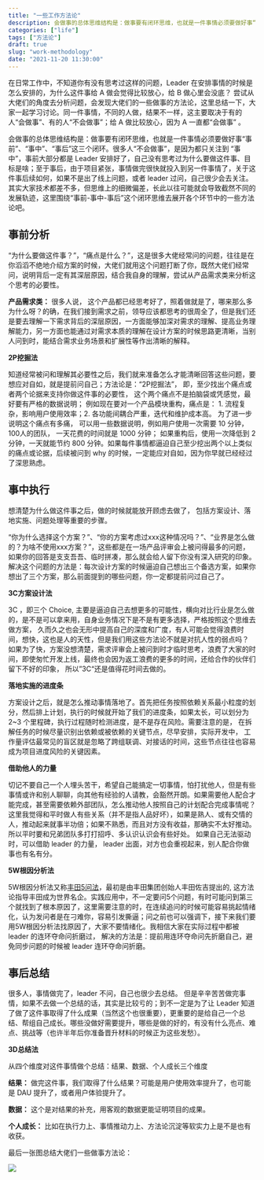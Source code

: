 ```yaml
---
title: "一些工作方法论"
description: 会做事的总体思维结构是：做事要有闭环思维，也就是一件事情必须要做好事“事前”、“事中”、“事后”这三个闭环。
categories: ["life"]
tags: ["方法论"]
draft: true
slug: "work-methodology"
date: "2021-11-20 11:30:00"
---
```


在日常工作中，不知道你有没有思考过这样的问题，Leader 在安排事情的时候是怎么安排的，为什么这件事给 A 做会觉得比较放心，给 B 做心里会没底？ 尝试从大佬们的角度去分析问题，会发现大佬们的一些做事的方法论，这里总结一下，大家一起学习讨论。同一件事情，不同的人做，结果不一样，这主要取决于有的人“会做事”、有的人“不会做事”；给 A 做比较放心，因为 A 一直都“会做事” 。

会做事的总体思维结构是：做事要有闭环思维，也就是一件事情必须要做好事“事前”、“事中”、“事后”这三个闭环。很多人“不会做事”，是因为都只关注到 “事中”，事前大部分都是 Leader 安排好了，自己没有思考过为什么要做这件事、目标是啥；至于事后，由于项目紧张，事情做完很快就投入到另一件事情了，关于这件事后续如何，如果不是出了线上问题，或者 leader 过问，自己很少会去关注。其实大家技术都差不多，但思维上的细微偏差，长此以往可能就会导致截然不同的发展轨迹，这里围绕“事前-事中-事后”这个闭环思维去展开各个环节中的一些方法论吧。

## 事前分析

“为什么要做这件事？”，“痛点是什么？”，这是很多大佬经常问的问题，往往是在你滔滔不绝地介绍方案的时候，大佬们就用这个问题打断了你，既然大佬们经常问，说明背后一定有其深层原因，结合我自身的理解，尝试从产品需求类来分析这个思考的必要性。

**产品需求类：** 很多人说， 这个产品都已经思考好了，照着做就是了，哪来那么多为什么呀？的确，在我们接到需求之前，领导应该都思考的很周全了，但是我们还是要去理解一下需求背后的深层原因，一方面能够加深对需求的理解、提高业务理解能力，另一方面也能通过对需求本质的理解在设计方案的时候思路更清晰，当别人问到时，能结合需求业务场景和扩展性等作出清晰的解释。

**2P挖掘法**

知道经常被问和理解其必要性之后，我们就来准备怎么才能清晰回答这些问题，要想应对自如，就是提前问自己；方法论是：“2P挖掘法”， 即，至少找出个痛点或者两个论据来支持你做这件事的必要性， 这个两个痛点不是拍脑袋或凭感觉，最好要有严格的数据说明； 例如现在要对一个产品模块重构，痛点是： 1. 流程复杂，影响用户使用效率；2. 各功能间耦合严重，迭代和维护成本高。 为了进一步说明这个痛点有多痛， 可以用一些数据说明，例如用户使用一次需要 10 分钟， 100人的团队， 一天花费的时间就是 1000 分钟； 如果重构后，使用一次降低到 2 分钟，一天就能节约 800 分钟。如果每件事情都逼迫自己至少挖出两个以上类似的痛点或论据，后续被问到 why 的时候，一定能应对自如，因为你早就已经经过了深思熟虑。

## 事中执行

想清楚为什么做这件事之后，做的时候就能放开顾虑去做了， 包括方案设计、落地实施、问题处理等重要的步骤。

“你为什么选择这个方案？”、“你的方案考虑过xxx这种情况吗？”、“业界是怎么做的？为啥不使用xxx方案？”，这些都是在一场产品评审会上被问得最多的问题，如果你的回答是支支吾吾、临时拼凑，那么就会给人留下你没有深入研究的印象。 解决这个问题的方法是：每次设计方案的时候逼迫自己想出三个备选方案，如果你想出了三个方案，那么前面提到的哪些问题，你一定都提前问过自己了。

**3C方案设计法**

3C ，即三个 Choice, 主要是逼迫自己去想更多的可能性，横向对比行业是怎么做的，是不是可以拿来用，自身业务情况下是不是有更多选择，严格按照这个思维去做方案， 久而久之也会无形中提高自己的深度和广度，有人可能会觉得浪费时间，想快，这也是人的天性，但是我们用这些方法论不就是对抗人性的弱点吗？ 如果为了快，方案没想清楚，需求评审会上被问到时才临时思考，浪费了大家的时间，即使匆忙开发上线，最终也会因为返工浪费的更多的时间，还给合作的伙伴们留下不好的印象， 所以”3C“还是值得花时间去做的。

**落地实施的进度条**

方案设计之后，就是怎么推动事情落地了。首先把任务按照依赖关系最小粒度的划分，然后排上计划，执行的时候就开始了我们的进度条，如果太长，可以划分为 2~3 个里程碑，执行过程随时检测进度，是不是存在风险。需要注意的是， 在拆解任务的时候尽量识别出依赖或被依赖的关键节点，尽早安排，实际开发中， 工作量评估最常见的盲区就是忽略了跨组联调、对接话的时间，这些节点往往也容易成为项目进度风险的关键因素。

**借助他人的力量**

切记不要自己一个人埋头苦干，希望自己能搞定一切事情，怕打扰他人，但是有些事情或许和别人聊聊，向其他有经验的人请教，会豁然开朗。如果需要他人配合才能完成，甚至需要依赖外部团队，怎么推动他人按照自己的计划配合完成事情呢？ 这里我觉得和平时做人有些关系（并不是指人品好坏），如果是熟人、或有交情的人，推动起来就事半功倍；如果不熟悉，而且对方没有收益，那确实不太好推动。所以平时要和兄弟团队多打打招呼、多认识认识会有些好处。 如果自己无法驱动时，可以借助 leader 的力量， leader 出面，对方也会重视起来，别人配合你做事也有名有分。

**5W根因分析法**

5W根因分析法又称[丰田5问法](https://baike.baidu.com/item/5why分析法)，最初是由丰田集团创始人丰田佐吉提出的, 这方法论指导丰田成为世界名企。实践应用中，不一定要问5个问题，有时可能问到第三个就找到了根本原因了，这里需要注意的时，在连续追问的时候可能容易挑起情绪化，认为发问者是在刁难你，容易引发撕逼；问之前也可以强调下，接下来我们要用5W根因分析法找原因了，大家不要情绪化。我相信大家在实际过程中都被 leader 的连环夺命问折磨过， 解决的方法是：提前用连环夺命问先折磨自己，避免同步问题的时候被 leader 连环夺命问折磨。

## 事后总结

很多人，事情做完了，leader 不问，自己也很少去总结。 但是辛辛苦苦做完事情，如果不去做一个总结的话，其实是比较亏的；到不一定是为了让 Leader 知道了做了这件事取得了什么成果（当然这个也很重要），更重要的是给自己一个总结、帮组自己成长。哪些没做好需要提升，哪些是做的好的，有没有什么亮点、难点、挑战等（也许半年后你准备晋升材料的时候正为这些发愁）。

**3D总结法**

从四个维度对这件事情做个总结：结果、数据、个人成长三个维度

**结果：** 做完这件事，我们取得了什么结果？可能是用户使用效率提升了，也可能是 DAU 提升了，或者用户体验提升了。

**数据：** 这个是对结果的补充，用客观的数据更能证明项目的成果。

**个人成长：** 比如在执行力上、事情推动力上、方法论沉淀等软实力上是不是也有收获。

最后一张图总结大佬们一些做事方法论：

![](https://tva1.sinaimg.cn/large/e6c9d24ely1h3jd6qnnr4j20i407wwf4.jpg)


